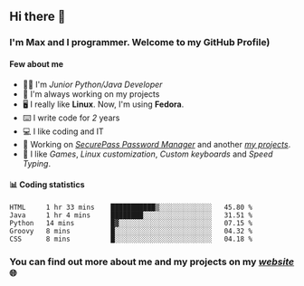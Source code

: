 ## Hi there 👋
### I'm Max and I programmer. Welcome to my GitHub Profile)

#### **Few about me**
- 👨‍💻 I'm _Junior Python/Java Developer_
- 📁 I'm always working on my projects
- 🖥️ I really like **Linux**. Now, I'm using **Fedora**.
- ⌨️ I write code for _2_ years
- 💻 I like coding and IT
- 📃 Working on *[SecurePass Password Manager](https://github.com/merive/SecurePass)* and another *[my projects](https://merive.herokuapp.com/projects)*.
- 👾 I like _Games_, _Linux customization_, _Custom keyboards_ and _Speed Typing_.

#### 📊 **Coding statistics**
<!--START_SECTION:waka-->
```text
HTML     1 hr 33 mins    ███████████▒░░░░░░░░░░░░░   45.80 % 
Java     1 hr 4 mins     ████████░░░░░░░░░░░░░░░░░   31.51 % 
Python   14 mins         █▓░░░░░░░░░░░░░░░░░░░░░░░   07.15 % 
Groovy   8 mins          █░░░░░░░░░░░░░░░░░░░░░░░░   04.32 % 
CSS      8 mins          █░░░░░░░░░░░░░░░░░░░░░░░░   04.18 % 
```
<!--END_SECTION:waka-->

### **You can find out more about me and my projects on my _[website](https://merive.herokuapp.com/)_ 🌐**
